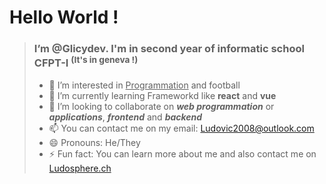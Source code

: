 # Hello World !
> ### I’m @Glicydev. I'm in second year of informatic school CFPT-I <sup>(It's in geneva !)</sup>
> - 👀 I’m interested in <ins>Programmation</ins> and football
> - 🌱 I’m currently learning Frameworkd like **react** and **vue**
> - 💞️ I’m looking to collaborate on ***web programmation*** or ***applications***, ***frontend*** and ***backend***
> - 📫 You can contact me on my email: Ludovic2008@outlook.com
> - 😄 Pronouns: He/They
> - ⚡ Fun fact: You can learn more about me and also contact me on [Ludosphere.ch](https://Ludosphere.ch)

<!---
Glicydev/Glicydev is a ✨ special ✨ repository because its `README.md` (this file) appears on your GitHub profile.
You can click the Preview link to take a look at your changes.
--->
